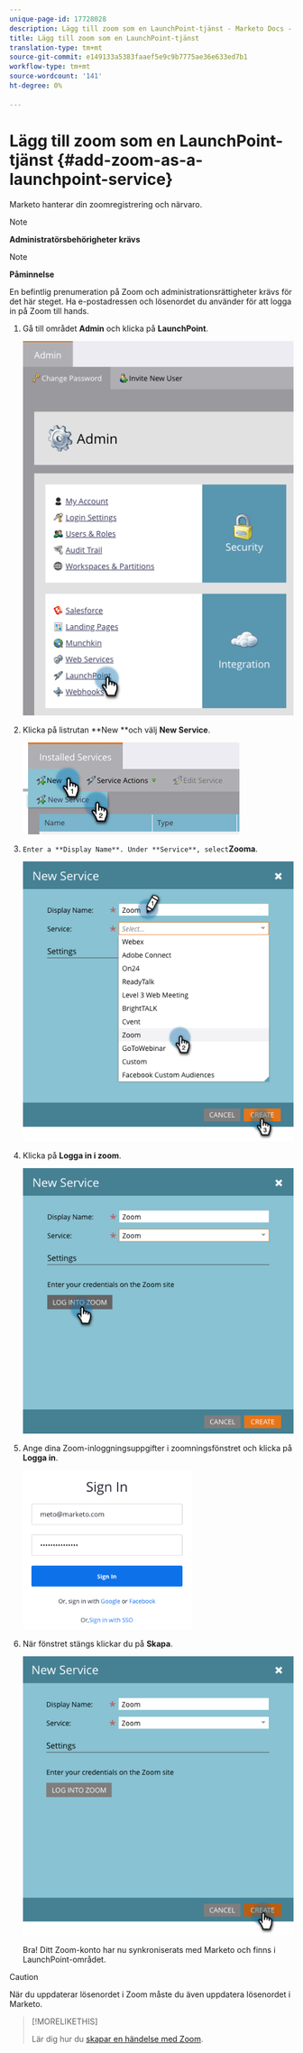 ```yaml
---
unique-page-id: 17728028
description: Lägg till zoom som en LaunchPoint-tjänst - Marketo Docs - Produktdokumentation
title: Lägg till zoom som en LaunchPoint-tjänst
translation-type: tm+mt
source-git-commit: e149133a5383faaef5e9c9b7775ae36e633ed7b1
workflow-type: tm+mt
source-wordcount: '141'
ht-degree: 0%

---
```



# Lägg till zoom som en LaunchPoint-tjänst {#add-zoom-as-a-launchpoint-service}

Marketo hanterar din zoomregistrering och närvaro.

>[!NOTE]
>
>**Administratörsbehörigheter krävs**

>[!NOTE]
>
>**Påminnelse**
>
>En befintlig prenumeration på Zoom och administrationsrättigheter krävs för det här steget. Ha e-postadressen och lösenordet du använder för att logga in på Zoom till hands.

1. Gå till området **Admin** och klicka på **LaunchPoint**.

   ![](assets/launchpoint.png)

1. Klicka på listrutan **New **och välj **New Service**.

   ![](assets/newservicelp.png)

1. `Enter a **Display Name**. Under **Service**, select`**Zooma**.

   ![](assets/newservice-1.png)

1. Klicka på **Logga in i zoom**.

   ![](assets/login.png)

1. Ange dina Zoom-inloggningsuppgifter i zoomningsfönstret och klicka på **Logga in**.

   ![](assets/zoomlogin.png)

1. När fönstret stängs klickar du på **Skapa**.

   ![](assets/create-1.png)

   Bra! Ditt Zoom-konto har nu synkroniserats med Marketo och finns i LaunchPoint-området.

>[!CAUTION]
>
>När du uppdaterar lösenordet i Zoom måste du även uppdatera lösenordet i Marketo.

>[!MORELIKETHIS]
>
>Lär dig hur du [skapar en händelse med Zoom](../../../product-docs/demand-generation/events/create-an-event/create-an-event-with-zoom.md).

